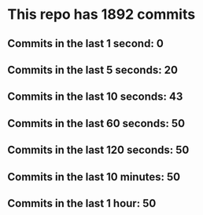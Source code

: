 # This repo has 1892 commits

## Commits in the last 1 second: 0
## Commits in the last 5 seconds: 20
## Commits in the last 10 seconds: 43
## Commits in the last 60 seconds: 50
## Commits in the last 120 seconds: 50
## Commits in the last 10 minutes: 50
## Commits in the last 1 hour: 50
